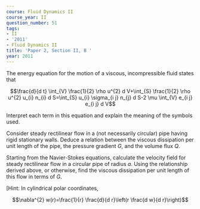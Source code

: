 ```yaml
---
course: Fluid Dynamics II
course_year: II
question_number: 51
tags:
- II
- '2011'
- Fluid Dynamics II
title: 'Paper 2, Section II, B '
year: 2011
---
```




The energy equation for the motion of a viscous, incompressible fluid states that

$$\frac{d}{d t} \int_{V} \frac{1}{2} \rho u^{2} d V+\int_{S} \frac{1}{2} \rho u^{2} u_{i} n_{i} d S=\int_{S} u_{i} \sigma_{i j} n_{j} d S-2 \mu \int_{V} e_{i j} e_{i j} d V$$

Interpret each term in this equation and explain the meaning of the symbols used.

Consider steady rectilinear flow in a (not necessarily circular) pipe having rigid stationary walls. Deduce a relation between the viscous dissipation per unit length of the pipe, the pressure gradient $G$, and the volume flux $Q$.

Starting from the Navier-Stokes equations, calculate the velocity field for steady rectilinear flow in a circular pipe of radius $a$. Using the relationship derived above, or otherwise, find the viscous dissipation per unit length of this flow in terms of $G$.

[Hint: In cylindrical polar coordinates,

$$\nabla^{2} w(r)=\frac{1}{r} \frac{d}{d r}\left(r \frac{d w}{d r}\right)$$
